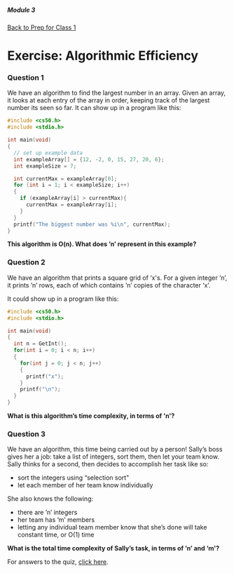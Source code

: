 ##### Module 3
[Back to Prep for Class 1](../../class1-prep#algorithmic-efficiency)
# Exercise: Algorithmic Efficiency

### Question 1
We have an algorithm to find the largest number in an array.  Given an array, it looks at each entry of the array in order, keeping track of the largest number its seen so far.  It can show up in a program like this:
```c
#include <cs50.h>
#include <stdio.h>

int main(void)
{
  // set up example data
  int exampleArray[] = {12, -2, 0, 15, 27, 20, 6};
  int exampleSize = 7;

  int currentMax = exampleArray[0];
  for (int i = 1; i < exampleSize; i++)
  {
    if (exampleArray[i] > currentMax){
      currentMax = exampleArray[i];
    }
  }
  printf("The biggest number was %i\n", currentMax);
}
```
**This algorithm is O(n).  What does ’n’ represent in this example?**


### Question 2
We have an algorithm that prints a square grid of ‘x's.  For a given integer ’n’, it prints ’n’ rows, each of which contains ’n’ copies of the character ‘x’.

It could show up in a program like this:
```c
#include <cs50.h>
#include <stdio.h>

int main(void)
{
  int n = GetInt();
  for(int i = 0; i < n; i++)
  {
    for(int j = 0; j < n; j++)
    {
      printf("x");
    }
    printf("\n");
  }
}
```
**What is this algorithm’s time complexity, in terms of 'n'?**


### Question 3
We have an algorithm, this time being carried out by a person!
Sally’s boss gives her a job: take a list of integers, sort them, then let your team know.
Sally thinks for a second, then decides to accomplish her task like so:
- sort the integers using “selection sort"
- let each member of her team know individually

She also knows the following:
- there are ’n’ integers
- her team has ‘m’ members
- letting any individual team member know that she’s done will take constant time, or O(1) time

**What is the total time complexity of Sally’s task, in terms of ’n’ and ‘m'?**

For answers to the quiz, [click here](quizanswers.html).